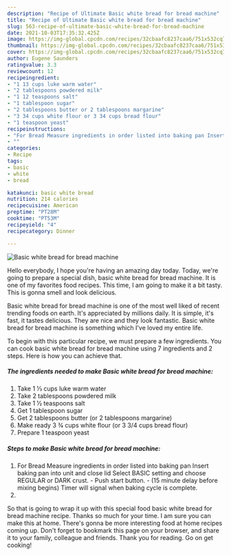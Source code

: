 ```yaml
---
description: "Recipe of Ultimate Basic white bread for bread machine"
title: "Recipe of Ultimate Basic white bread for bread machine"
slug: 563-recipe-of-ultimate-basic-white-bread-for-bread-machine
date: 2021-10-03T17:35:32.425Z
image: https://img-global.cpcdn.com/recipes/32cbaafc8237caa6/751x532cq70/basic-white-bread-for-bread-machine-recipe-main-photo.jpg
thumbnail: https://img-global.cpcdn.com/recipes/32cbaafc8237caa6/751x532cq70/basic-white-bread-for-bread-machine-recipe-main-photo.jpg
cover: https://img-global.cpcdn.com/recipes/32cbaafc8237caa6/751x532cq70/basic-white-bread-for-bread-machine-recipe-main-photo.jpg
author: Eugene Saunders
ratingvalue: 3.3
reviewcount: 12
recipeingredient:
- "1 13 cups luke warm water"
- "2 tablespoons powdered milk"
- "1 12 teaspoons salt"
- "1 tablespoon sugar"
- "2 tablespoons butter or 2 tablespoons margarine"
- "3 34 cups white flour or 3 34 cups bread flour"
- "1 teaspoon yeast"
recipeinstructions:
- "For Bread Measure ingredients in order listed into baking pan Insert baking pan into unit and close lid Select BASIC setting and choose REGULAR or DARK crust. Push start button. (15 minute delay before mixing begins) Timer will signal when baking cycle is complete."
- ""
categories:
- Recipe
tags:
- basic
- white
- bread

katakunci: basic white bread 
nutrition: 214 calories
recipecuisine: American
preptime: "PT28M"
cooktime: "PT53M"
recipeyield: "4"
recipecategory: Dinner

---
```



![Basic white bread for bread machine](https://img-global.cpcdn.com/recipes/32cbaafc8237caa6/751x532cq70/basic-white-bread-for-bread-machine-recipe-main-photo.jpg)

Hello everybody, I hope you're having an amazing day today. Today, we're going to prepare a special dish, basic white bread for bread machine. It is one of my favorites food recipes. This time, I am going to make it a bit tasty. This is gonna smell and look delicious.



Basic white bread for bread machine is one of the most well liked of recent trending foods on earth. It's appreciated by millions daily. It is simple, it's fast, it tastes delicious. They are nice and they look fantastic. Basic white bread for bread machine is something which I've loved my entire life.


To begin with this particular recipe, we must prepare a few ingredients. You can cook basic white bread for bread machine using 7 ingredients and 2 steps. Here is how you can achieve that.

<!--inarticleads1-->

##### The ingredients needed to make Basic white bread for bread machine:

1. Take 1 1⁄3 cups luke warm water
1. Take 2 tablespoons powdered milk
1. Take 1 1⁄2 teaspoons salt
1. Get 1 tablespoon sugar
1. Get 2 tablespoons butter (or 2 tablespoons margarine)
1. Make ready 3 3⁄4 cups white flour (or 3 3/4 cups bread flour)
1. Prepare 1 teaspoon yeast




<!--inarticleads2-->

##### Steps to make Basic white bread for bread machine:

1. For Bread Measure ingredients in order listed into baking pan Insert baking pan into unit and close lid Select BASIC setting and choose REGULAR or DARK crust. - Push start button. - (15 minute delay before mixing begins) Timer will signal when baking cycle is complete.
1. 




So that is going to wrap it up with this special food basic white bread for bread machine recipe. Thanks so much for your time. I am sure you can make this at home. There's gonna be more interesting food at home recipes coming up. Don't forget to bookmark this page on your browser, and share it to your family, colleague and friends. Thank you for reading. Go on get cooking!
